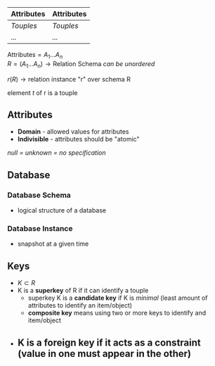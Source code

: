 
| **Attributes** | **Attributes** |
| -------------- | -------------- |
| *Touples*      | *Touples*      |
| *...*          | *...*          |

$\text{Attributes} = A_1 ... A_n$    
$R = (A_1 ... A_n) \rightarrow \text{Relation Schema}$ *can be unordered*

$r(R) \rightarrow \text{relation instance "r" over schema R}$ 

element *t* of r is a touple

## Attributes
- **Domain** - allowed values for attributes
- **Indivisible** - attributes should be "atomic"

*null = unknown = no specification*

## Database
### Database Schema
- logical structure of a database

### Database Instance
- snapshot at a given time

## Keys
- $K\subset R$ 
- K is a **superkey** of R if it can identify a touple
	- superkey K is a **candidate key** if K is *minimal* (least amount of attributes to identify an item/object)
	- **composite key** means using two or more keys to identify and item/object
- K is a **foreign key** if it acts as a constraint (value in one must appear in the other)
	- 